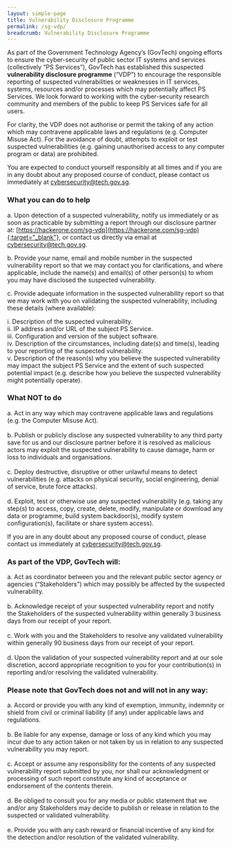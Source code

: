 ```yaml
---
layout: simple-page
title: Vulnerability Disclosure Programme
permalink: /sg-vdp/
breadcrumb: Vulnerability Disclosure Programme
---
```


As part of the Government Technology Agency’s (GovTech) ongoing efforts to ensure the cyber-security of public sector IT systems and services (collectively “PS Services”), GovTech has established this suspected **vulnerability disclosure programme** (“VDP”) to encourage the responsible reporting of suspected vulnerabilities or weaknesses in IT services, systems, resources and/or processes which may potentially affect PS Services. We look forward to working with the cyber-security research community and members of the public to keep PS Services safe for all users.  

For clarity, the VDP does not authorise or permit the taking of any action which may contravene applicable laws and regulations (e.g. Computer Misuse Act). For the avoidance of doubt, attempts to exploit or test suspected vulnerabilities (e.g. gaining unauthorised access to any computer program or data) are prohibited.

You are expected to conduct yourself responsibly at all times and if you are in any doubt about any proposed course of conduct, please contact us immediately at <cybersecurity@tech.gov.sg>.

### **What you can do to help**

a.  Upon detection of a suspected vulnerability, notify us immediately or as soon as practicable by submitting a report through our disclosure partner at: [https://hackerone.com/sg-vdp](https://hackerone.com/sg-vdp){:target="_blank"}, or contact us directly via email at <cybersecurity@tech.gov.sg>.

b.	Provide your name, email and mobile number in the suspected vulnerability report so that we may contact you for clarifications, and where applicable, include the name(s) and email(s) of other person(s) to whom you may have disclosed the suspected vulnerability.

c.	Provide adequate information in the suspected vulnerability report so that we may work with you on validating the suspected vulnerability, including these details (where available):<br>

i. Description of the suspected vulnerability.
<br>
ii. IP address and/or URL of the subject PS Service.
<br>
iii. Configuration and version of the subject software.
<br>
iv. Description of the circumstances, including date(s) and time(s), leading to your reporting of the suspected vulnerability.
<br>
v. Description of the reason(s) why you believe the suspected vulnerability may impact the subject PS Service and the extent of such suspected potential impact (e.g. describe how you believe the suspected vulnerability might potentially operate).

### **What NOT to do**

a.	Act in any way which may contravene applicable laws and regulations (e.g. the Computer Misuse Act).<br>
<br>
b.	Publish or publicly disclose any suspected vulnerability to any third party save for us and our disclosure partner before it is resolved as malicious actors may exploit the suspected vulnerability to cause damage, harm or loss to individuals and organisations.<br>
<br>
c.	Deploy destructive, disruptive or other unlawful means to detect vulnerabilities (e.g. attacks on physical security, social engineering, denial of service, brute force attacks).<br>
<br>
d.	Exploit, test or otherwise use any suspected vulnerability (e.g. taking any step(s) to access, copy, create, delete, modify, manipulate or download any data or programme, build system backdoor(s), modify system configuration(s), facilitate or share system access).<br>

If you are in any doubt about any proposed course of conduct, please contact us immediately at <cybersecurity@tech.gov.sg>.

### **As part of the VDP, GovTech will:**

a.	Act as coordinator between you and the relevant public sector agency or agencies (“Stakeholders”) which may possibly be affected by the suspected vulnerability.<br>
<br>
b.	Acknowledge receipt of your suspected vulnerability report and notify the Stakeholders of the suspected vulnerability within generally 3 business days from our receipt of your report.<br>
<br>
c.	Work with you and the Stakeholders to resolve any validated vulnerability within generally 90 business days from our receipt of your report.<br>
<br>
d.	Upon the validation of your suspected vulnerability report and at our sole discretion, accord appropriate recognition to you for your contribution(s) in reporting and/or resolving the validated vulnerability.<br>

### **Please note that GovTech does not and will not in any way:**

a.	Accord or provide you with any kind of exemption, immunity, indemnity or shield from civil or criminal liability (if any) under applicable laws and regulations.<br>
<br>
b.	Be liable for any expense, damage or loss of any kind which you may incur due to any action taken or not taken by us in relation to any suspected vulnerability you may report.<br>
<br>
c.	Accept or assume any responsibility for the contents of any suspected vulnerability report submitted by you, nor shall our acknowledgment or processing of such report constitute any kind of acceptance or endorsement of the contents therein.<br>
<br>
d.	Be obliged to consult you for any media or public statement that we and/or any Stakeholders may decide to publish or release in relation to the suspected or validated vulnerability.<br>
<br>
e.	Provide you with any cash reward or financial incentive of any kind for the detection and/or resolution of the validated vulnerability.
